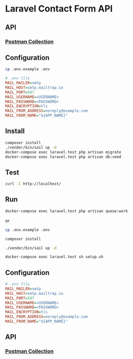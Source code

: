 # Laravel Contact Form API

## API

### [Postman Collection](ContactFormAPI.postman_collection.json)

## Configuration

```bash
cp .env.example .env
```

```ini
# .env file
MAIL_MAILER=smtp
MAIL_HOST=smtp.mailtrap.io
MAIL_PORT=587
MAIL_USERNAME=<USERNAME>
MAIL_PASSWORD=<PASSWORD>
MAIL_ENCRYPTION=tls
MAIL_FROM_ADDRESS=noreply@example.com
MAIL_FROM_NAME="${APP_NAME}"
```

## Install

```bash
composer install
./vendor/bin/sail up -d
docker-compose exec laravel.test php artisan migrate
docker-compose exec laravel.test php artisan db:seed
```

## Test

```bash
curl -I http://localhost/
```

## Run

```bash
docker-compose exec laravel.test php artisan queue:work
```

or 

```bash
cp .env.example .env

composer install

./vendor/bin/sail up -d

docker-compose exec laravel.test sh setup.sh
```

## Configuration

```ini
# .env file
MAIL_MAILER=smtp
MAIL_HOST=smtp.mailtrap.io
MAIL_PORT=587
MAIL_USERNAME=<USERNAME>
MAIL_PASSWORD=<PASSWORD>
MAIL_ENCRYPTION=tls
MAIL_FROM_ADDRESS=noreply@example.com
MAIL_FROM_NAME="${APP_NAME}"
```

## API

### [Postman Collection](ContactFormAPI.postman_collection.json)
